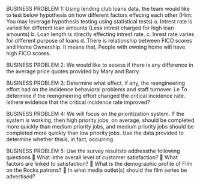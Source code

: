 BUSINESS PROBLEM 1:
Using lending club loans data, the team would like to test below hypothesis on how different
factors effecing each other (Hint: You may leverage hypothesis testing using statistical tests)
a. Intrest rate is varied for different loan amounts (Less intrest charged for high loan
amounts)
b. Loan length is directly effecting intrest rate.
c. Inrest rate varies for different purpose of loans
d. There is relationship between FICO scores and Home Ownership. It means that, People
with owning home will have high FICO scores.

BUSINESS PROBLEM 2: We would like to assess if there is any difference in the average
price quotes provided by Mary and Barry.

BUSINESS PROBLEM 3: Determine what effect, if any, the reengineering effort had on the
incidence behavioral problems and staff turnover. i.e To determine if the reengineering effort
changed the critical incidence rate. Isthere evidence that the critical incidence rate
improved?

BUSINESS PROBLEM 4: We will focus on the prioritization system. If the system is working, then
high priority jobs, on average, should be completed more quickly than medium priority jobs,
and medium priority jobs should be completed more quickly than low priority jobs. Use the
data provided to determine whether thisis, in fact, occurring.

BUSINESS PROBLEM 5: Use the survey resultsto addressthe following questions
 What isthe overall level of customer satisfaction?
 What factors are linked to satisfaction?
 What is the demographic profile of Film on the Rocks patrons?
 In what media outlet(s) should the film series be advertised?
